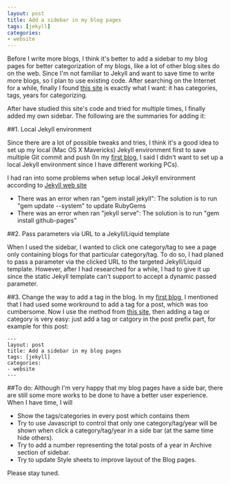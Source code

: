 ```yaml
---
layout: post
title: Add a sidebar in my blog pages
tags: [jekyll]
categories:
- website
---
```


Before I write more blogs, I think it's better to add a sidebar to my blog pages for better categorization of my blogs, like a lot of other blog sites do on the web. Since I'm not familiar to Jekyll and want to save time to write more blogs, so I plan to use existing code. After searching on the Internet for a while, finally I found [this site](http://blankego.github.io/index.html) is exactly what I want: it has categories, tags, years for categorizing. 

After have studied this site's code and tried for multiple times, I finally added my own sidebar. The following are the summaries for adding it:

##1. Local Jekyll environment
   
Since there are a lot of possible tweaks and tries, I think it's a good idea to set up my local (Mac OS X Mavericks) Jekyll environment first to save multiple Git commit and push (In my [first blog](http://kunxuj.github.io/my-first-blog/), I said I didn't want to set up a local Jekyll environment since I have different working PCs). 

I had ran into some problems when setup local Jekyll environment according to [Jekyll web site](http://jekyllrb.com/)

* There was an error when ran "gem install jekyll": The solution is to run "gem update --system" to update RubyGems   
* There was an error when ran "jekyll serve": The solution is to run "gem install github-pages"

##2. Pass parameters via URL to a Jekyll/Liquid template

When I used the sidebar, I wanted to click one category/tag to see a page only containing blogs for that particular category/tag. To do so, I had planed to pass a parameter via the clicked URL to the targeted Jekyll/Liquid template. However, after I had researched for a while, I had to give it up since the static Jekyll template can't support to accept a dynamic passed parameter. 

##3. Change the way to add a tag in the blog. 
In my [first blog](http://kunxuj.github.io/my-first-blog/), I mentioned that I had used some workround to add a tag for a post, which was too cumbersome. Now I use the method from  [this site](http://blankego.github.io/index.html), then adding a tag or category is very easy: just add a tag or catgory in the post prefix part, for example for this post: 

```
---   
layout: post   
title: Add a sidebar in my blog pages   
tags: [jekyll]   
categories:  
- website  
--- 
```  

##To do:
Although I'm very happy that my blog pages have a side bar, there are still some more works to be done to have a better user experience. When I have time, I will  

* Show the tags/categories in every post which contains them
* Try to use Javascript to control that only one category/tag/year will be shown when click a category/tag/year in a side bar (at the same time hide others).
* Try to add a number representing the total posts of a year in Archive section of sidebar.
* Try to update Style sheets to improve layout of the Blog pages. 

Please stay tuned. 



